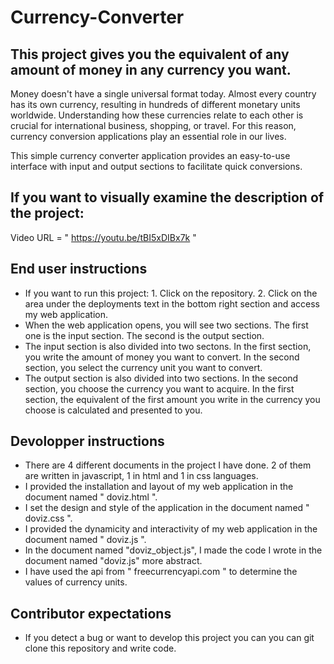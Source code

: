 # Currency-Converter

## This project gives you the equivalent of any amount of money in any currency you want.

   Money doesn't have a single universal format today. Almost every country has its own currency, resulting in hundreds of different monetary units worldwide. Understanding how these currencies relate to each other is crucial for international business, shopping, or travel. For this reason, currency conversion applications play an essential role in our lives.

This simple currency converter application provides an easy-to-use interface with input and output sections to facilitate quick conversions.

## If you want to visually examine the description of the project:
Video URL = " https://youtu.be/tBI5xDIBx7k "


## End user instructions
- If you want to run this project: 1. Click on the repository. 2. Click on the area under the deployments text in the bottom right section and access my web application.
- When the web application opens, you will see two sections. The first one is the input section. The second is the output section.
- The input section is also divided into two sectons. In the first section, you write the amount of money you want to convert.
In the second section, you select the currency unit you want to convert.
- The output section is also divided into two sections. In the second section, you choose the currency you want to acquire. In the first section, the equivalent of the first amount you write in the currency you choose is calculated and presented to you.


## Devolopper instructions
- There are 4 different documents in the project I have done. 2 of them are written in javascript, 1 in html and 1 in css languages.
- I provided the installation and layout of my web application in the document named " doviz.html ".
- I set the design and style of the application in the document named " doviz.css ".
- I provided the dynamicity and interactivity of my web application in the document named " doviz.js ".
- In the document named "doviz_object.js", I made the code I wrote in the document named "doviz.js" more abstract.
- I have used the api from " freecurrencyapi.com " to determine the values of currency units.

## Contributor expectations
- If you detect a bug or want to develop this project you can you can git clone this repository and write code. 
